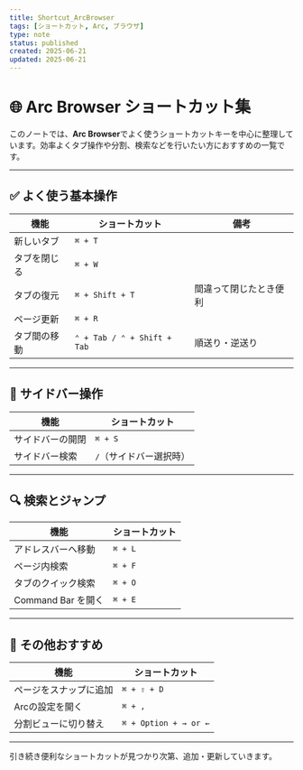 ```yaml
---
title: Shortcut_ArcBrowser
tags: [ショートカット, Arc, ブラウザ]
type: note
status: published
created: 2025-06-21
updated: 2025-06-21
---
```


# 🌐 Arc Browser ショートカット集

このノートでは、**Arc Browser**でよく使うショートカットキーを中心に整理しています。効率よくタブ操作や分割、検索などを行いたい方におすすめの一覧です。

---

## ✅ よく使う基本操作

| 機能             | ショートカット           | 備考                       |
|------------------|---------------------------|----------------------------|
| 新しいタブ       | `⌘ + T`                   |                            |
| タブを閉じる     | `⌘ + W`                   |                            |
| タブの復元       | `⌘ + Shift + T`           | 間違って閉じたとき便利     |
| ページ更新       | `⌘ + R`                   |                            |
| タブ間の移動     | `⌃ + Tab / ⌃ + Shift + Tab` | 順送り・逆送り             |

---

## 📑 サイドバー操作

| 機能                   | ショートカット         |
|------------------------|------------------------|
| サイドバーの開閉       | `⌘ + S`                |
| サイドバー検索         | `/`（サイドバー選択時） |

---

## 🔍 検索とジャンプ

| 機能                     | ショートカット         |
|--------------------------|------------------------|
| アドレスバーへ移動       | `⌘ + L`                |
| ページ内検索             | `⌘ + F`                |
| タブのクイック検索       | `⌘ + O`                |
| Command Bar を開く       | `⌘ + E`                |

---

## 🧪 その他おすすめ

| 機能                     | ショートカット         |
|--------------------------|------------------------|
| ページをスナップに追加   | `⌘ + ⇧ + D`            |
| Arcの設定を開く          | `⌘ + ,`                |
| 分割ビューに切り替え     | `⌘ + Option + → or ←` |

---

引き続き便利なショートカットが見つかり次第、追加・更新していきます。
